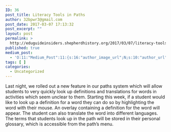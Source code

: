 ```yaml
---
ID: 36
post_title: Literacy Tools in Paths
author: 32bpwr3@gmail.com
post_date: 2017-03-07 17:13:32
post_excerpt: ""
layout: post
permalink: >
  http://eduguideinsiders.shepherdhistory.org/2017/03/07/literacy-tools-in-paths/
published: true
medium_post:
  - 'O:11:"Medium_Post":11:{s:16:"author_image_url";N;s:10:"author_url";N;s:11:"byline_name";N;s:12:"byline_email";N;s:10:"cross_link";s:2:"no";s:2:"id";N;s:21:"follower_notification";s:2:"no";s:7:"license";s:19:"all-rights-reserved";s:14:"publication_id";s:12:"1dee85efe0ab";s:6:"status";s:4:"none";s:3:"url";N;}'
tags: [ ]
categories:
  - Uncategorized
---
```

<span style="font-weight: 400;">Last night, we rolled out a new feature in our paths system which will allow students to very quickly look up definitions and translations for words in activities which seem unclear to them. Starting this week, if a student would like to look up a definition for a word they can do so by highlighting the word with their mouse. An overlay containing a definition for the word will appear. The student can also translate the word into different languages. The terms that students look up in the path will be stored in their personal glossary, which is accessible from the path’s menu.</span>
